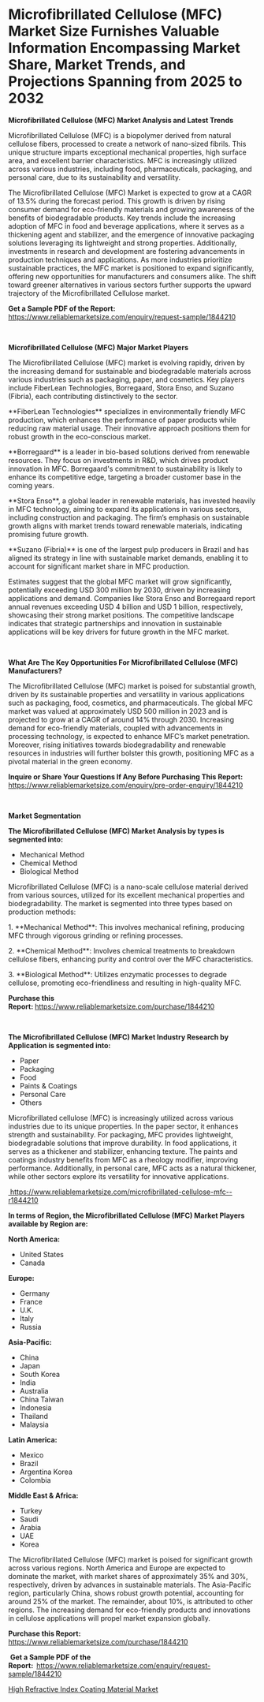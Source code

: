 <p><h1>Microfibrillated Cellulose (MFC) Market Size Furnishes Valuable Information Encompassing Market Share, Market Trends, and Projections Spanning from 2025 to 2032</h1></p><p><strong>Microfibrillated Cellulose (MFC) Market Analysis and Latest Trends</strong></p>
<p><p>Microfibrillated Cellulose (MFC) is a biopolymer derived from natural cellulose fibers, processed to create a network of nano-sized fibrils. This unique structure imparts exceptional mechanical properties, high surface area, and excellent barrier characteristics. MFC is increasingly utilized across various industries, including food, pharmaceuticals, packaging, and personal care, due to its sustainability and versatility.</p><p>The Microfibrillated Cellulose (MFC) Market is expected to grow at a CAGR of 13.5% during the forecast period. This growth is driven by rising consumer demand for eco-friendly materials and growing awareness of the benefits of biodegradable products. Key trends include the increasing adoption of MFC in food and beverage applications, where it serves as a thickening agent and stabilizer, and the emergence of innovative packaging solutions leveraging its lightweight and strong properties. Additionally, investments in research and development are fostering advancements in production techniques and applications. As more industries prioritize sustainable practices, the MFC market is positioned to expand significantly, offering new opportunities for manufacturers and consumers alike. The shift toward greener alternatives in various sectors further supports the upward trajectory of the Microfibrillated Cellulose market.</p></p>
<p><strong>Get a Sample PDF of the Report:&nbsp;</strong> <a href="https://www.reliablemarketsize.com/enquiry/request-sample/1844210?utm_campaign=1766&utm_medium=2&utm_source=Github&utm_content=ia&utm_term=03022025&utm_id=microfibrillated-cellulose-mfc">https://www.reliablemarketsize.com/enquiry/request-sample/1844210</a></p>
<p>&nbsp;</p>
<p><strong>Microfibrillated Cellulose (MFC) Major Market Players</strong></p>
<p><p>The Microfibrillated Cellulose (MFC) market is evolving rapidly, driven by the increasing demand for sustainable and biodegradable materials across various industries such as packaging, paper, and cosmetics. Key players include FiberLean Technologies, Borregaard, Stora Enso, and Suzano (Fibria), each contributing distinctively to the sector.</p><p>**FiberLean Technologies** specializes in environmentally friendly MFC production, which enhances the performance of paper products while reducing raw material usage. Their innovative approach positions them for robust growth in the eco-conscious market. </p><p>**Borregaard** is a leader in bio-based solutions derived from renewable resources. They focus on investments in R&D, which drives product innovation in MFC. Borregaard's commitment to sustainability is likely to enhance its competitive edge, targeting a broader customer base in the coming years.</p><p>**Stora Enso**, a global leader in renewable materials, has invested heavily in MFC technology, aiming to expand its applications in various sectors, including construction and packaging. The firm’s emphasis on sustainable growth aligns with market trends toward renewable materials, indicating promising future growth.</p><p>**Suzano (Fibria)** is one of the largest pulp producers in Brazil and has aligned its strategy in line with sustainable market demands, enabling it to account for significant market share in MFC production.</p><p>Estimates suggest that the global MFC market will grow significantly, potentially exceeding USD 300 million by 2030, driven by increasing applications and demand. Companies like Stora Enso and Borregaard report annual revenues exceeding USD 4 billion and USD 1 billion, respectively, showcasing their strong market positions. The competitive landscape indicates that strategic partnerships and innovation in sustainable applications will be key drivers for future growth in the MFC market.</p></p>
<p>&nbsp;</p>
<p><strong>What Are The Key Opportunities For Microfibrillated Cellulose (MFC) Manufacturers?</strong></p>
<p><p>The Microfibrillated Cellulose (MFC) market is poised for substantial growth, driven by its sustainable properties and versatility in various applications such as packaging, food, cosmetics, and pharmaceuticals. The global MFC market was valued at approximately USD 500 million in 2023 and is projected to grow at a CAGR of around 14% through 2030. Increasing demand for eco-friendly materials, coupled with advancements in processing technology, is expected to enhance MFC’s market penetration. Moreover, rising initiatives towards biodegradability and renewable resources in industries will further bolster this growth, positioning MFC as a pivotal material in the green economy.</p></p>
<p><strong>Inquire or Share Your Questions If Any Before Purchasing This Report:</strong> <a href="https://www.reliablemarketsize.com/enquiry/pre-order-enquiry/1844210?utm_campaign=1766&utm_medium=2&utm_source=Github&utm_content=ia&utm_term=03022025&utm_id=microfibrillated-cellulose-mfc">https://www.reliablemarketsize.com/enquiry/pre-order-enquiry/1844210</a></p>
<p>&nbsp;</p>
<p><strong>Market Segmentation</strong></p>
<p><strong>The Microfibrillated Cellulose (MFC) Market Analysis by types is segmented into:</strong></p>
<p><ul><li>Mechanical Method</li><li>Chemical Method</li><li>Biological Method</li></ul></p>
<p><p>Microfibrillated Cellulose (MFC) is a nano-scale cellulose material derived from various sources, utilized for its excellent mechanical properties and biodegradability. The market is segmented into three types based on production methods: </p><p>1. **Mechanical Method**: This involves mechanical refining, producing MFC through vigorous grinding or refining processes.</p><p>   </p><p>2. **Chemical Method**: Involves chemical treatments to breakdown cellulose fibers, enhancing purity and control over the MFC characteristics.</p><p>   </p><p>3. **Biological Method**: Utilizes enzymatic processes to degrade cellulose, promoting eco-friendliness and resulting in high-quality MFC.</p></p>
<p><strong>Purchase this Report:&nbsp;</strong><a href="https://www.reliablemarketsize.com/purchase/1844210?utm_campaign=1766&utm_medium=2&utm_source=Github&utm_content=ia&utm_term=03022025&utm_id=microfibrillated-cellulose-mfc">https://www.reliablemarketsize.com/purchase/1844210</a></p>
<p>&nbsp;</p>
<p><strong>The Microfibrillated Cellulose (MFC) Market Industry Research by Application is segmented into:</strong></p>
<p><ul><li>Paper</li><li>Packaging</li><li>Food</li><li>Paints & Coatings</li><li>Personal Care</li><li>Others</li></ul></p>
<p><p>Microfibrillated cellulose (MFC) is increasingly utilized across various industries due to its unique properties. In the paper sector, it enhances strength and sustainability. For packaging, MFC provides lightweight, biodegradable solutions that improve durability. In food applications, it serves as a thickener and stabilizer, enhancing texture. The paints and coatings industry benefits from MFC as a rheology modifier, improving performance. Additionally, in personal care, MFC acts as a natural thickener, while other sectors explore its versatility for innovative applications.</p></p>
<p><a href="https://www.reliablemarketsize.com/microfibrillated-cellulose-mfc--r1844210?utm_campaign=1766&utm_medium=2&utm_source=Github&utm_content=ia&utm_term=03022025&utm_id=microfibrillated-cellulose-mfc">&nbsp;https://www.reliablemarketsize.com/microfibrillated-cellulose-mfc--r1844210</a></p>
<p><strong>In terms of Region, the Microfibrillated Cellulose (MFC) Market Players available by Region are:</strong></p>
<p>
    <p> <strong> North America: </strong>
        <ul>
            <li>United States</li>
            <li>Canada</li>
        </ul>
        </p> 
    <p> <strong> Europe: </strong>
        <ul>
            <li>Germany</li>
            <li>France</li>
            <li>U.K.</li>
            <li>Italy</li>
            <li>Russia</li>
        </ul>
        </p> 
    <p> <strong> Asia-Pacific: </strong>
        <ul>
            <li>China</li>
            <li>Japan</li>
            <li>South Korea</li>
            <li>India</li>
            <li>Australia</li>
            <li>China Taiwan</li>
            <li>Indonesia</li>
            <li>Thailand</li>
            <li>Malaysia</li>
        </ul>
        </p> 
    <p> <strong> Latin America: </strong>
        <ul>
            <li>Mexico</li>
            <li>Brazil</li>
            <li>Argentina Korea</li>
            <li>Colombia</li>
        </ul>
        </p> 
    <p> <strong> Middle East & Africa: </strong>
        <ul>
            <li>Turkey</li>
            <li>Saudi</li>
            <li>Arabia</li>
            <li>UAE</li>
            <li>Korea</li>
        </ul>
    </p>
    </p>
<p><p>The Microfibrillated Cellulose (MFC) market is poised for significant growth across various regions. North America and Europe are expected to dominate the market, with market shares of approximately 35% and 30%, respectively, driven by advances in sustainable materials. The Asia-Pacific region, particularly China, shows robust growth potential, accounting for around 25% of the market. The remainder, about 10%, is attributed to other regions. The increasing demand for eco-friendly products and innovations in cellulose applications will propel market expansion globally.</p></p>
<p><strong>Purchase this Report: </strong><a href="https://www.reliablemarketsize.com/purchase/1844210?utm_campaign=1766&utm_medium=2&utm_source=Github&utm_content=ia&utm_term=03022025&utm_id=microfibrillated-cellulose-mfc">https://www.reliablemarketsize.com/purchase/1844210</a></p>
<p>&nbsp;<strong>Get a Sample PDF of the Report:&nbsp;&nbsp;</strong><a href="https://www.reliablemarketsize.com/enquiry/request-sample/1844210?utm_campaign=1766&utm_medium=2&utm_source=Github&utm_content=ia&utm_term=03022025&utm_id=microfibrillated-cellulose-mfc">https://www.reliablemarketsize.com/enquiry/request-sample/1844210</a></p>
<p><strong></strong></p>
<p><p><a href="https://github.com/marlanamarvn/Market-Research-Report-List-1/blob/main/high-refractive-index-coating-material-market.md?utm_campaign=1766&utm_medium=2&utm_source=Github&utm_content=ia&utm_term=03022025&utm_id=microfibrillated-cellulose-mfc">High Refractive Index Coating Material Market</a></p></p>